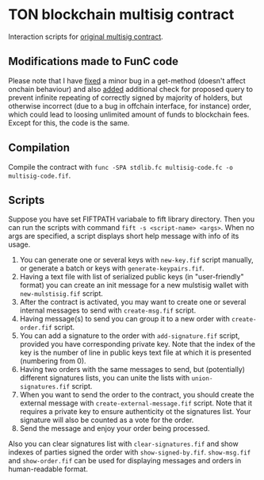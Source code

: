 # TON blockchain multisig contract 

Interaction scripts for [original multisig contract](https://github.com/newton-blockchain/ton/blob/master/crypto/smartcont/multisig-code.fc).

## Modifications made to FunC code
Please note that I have [fixed](https://github.com/akifoq/multisig/commit/b5ecf321ffc175c0a29662f2b0134a14d781dd19) a minor bug in a get-method (doesn't affect onchain behaviour) and also [added](https://github.com/akifoq/multisig/commit/cf43cebc88254cb02c8480b0dff9eca431febc4d) additional check for proposed query to prevent infinite repeating of correctly signed by majority of holders, but otherwise incorrect (due to a bug in offchain interface, for instance) order, which could lead to loosing unlimited amount of funds to blockchain fees. Except for this, the code is the same.

## Compilation
Compile the contract with `func -SPA stdlib.fc multisig-code.fc -o multisig-code.fif`.

## Scripts
Suppose you have set FIFTPATH variabale to fift library directory. Then you can run the scripts with command `fift -s <script-name> <args>`. When no args are specified, a script displays short help message with info of its usage.

1. You can generate one or several keys with `new-key.fif` script manually, or generate a batch or keys with `generate-keypairs.fif`.
2. Having a text file with list of serialized public keys (in "user-friendly" format) you can create an init message for a new mulstisig wallet with `new-mulstisig.fif` script.
3. After the contract is activated, you may want to create one or several internal messages to send with `create-msg.fif` script.
4. Having message(s) to send you can group it to a new order with `create-order.fif` script.
5. You can add a signature to the order with `add-signature.fif` script, provided you have corresponding private key. Note that the index of the key is the number of line in public keys text file at which it is presented (numbering from 0).
6. Having two orders with the same messages to send, but (potentially) different signatures lists, you can unite the lists with `union-signatures.fif` script.
7. When you want to send the order to the contract, you should create the external message with `create-external-message.fif` script. Note that it requires a private key to ensure authenticity ot the signatures list. Your signature will also be counted as a vote for the order.
8. Send the message and enjoy your order being processed.

Also you can clear signatures list with `clear-signatures.fif` and show indexes of parties signed the order with `show-signed-by.fif`. `show-msg.fif` and `show-order.fif` can be used for displaying messages and orders in human-readable format.
